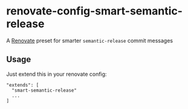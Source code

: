 # renovate-config-smart-semantic-release

A [Renovate](https://renovateapp.com) preset for smarter `semantic-release` commit messages

## Usage

Just extend this in your renovate config:
```
"extends": [
  "smart-semantic-release"
  ...
]
```
